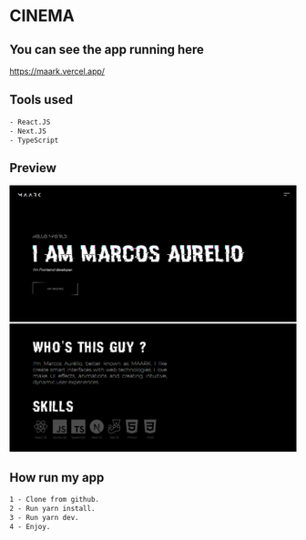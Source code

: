 # CINEMA

## You can see the app running here

https://maark.vercel.app/

## Tools used

```
- React.JS
- Next.JS
- TypeScript
```

## Preview

![Optional text](src/assets/github/main.PNG)
![Optional text](src/assets/github/second.PNG)

## How run my app

```
1 - Clone from github.
2 - Run yarn install.
3 - Run yarn dev.
4 - Enjoy.
```
